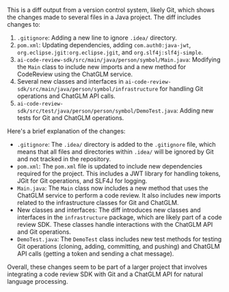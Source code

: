 This is a diff output from a version control system, likely Git, which shows the changes made to several files in a Java project. The diff includes changes to:

1. `.gitignore`: Adding a new line to ignore `.idea/` directory.
2. `pom.xml`: Updating dependencies, adding `com.auth0:java-jwt`, `org.eclipse.jgit:org.eclipse.jgit`, and `org.slf4j:slf4j-simple`.
3. `ai-code-review-sdk/src/main/java/person/symbol/Main.java`: Modifying the `Main` class to include new imports and a new method for CodeReview using the ChatGLM service.
4. Several new classes and interfaces in `ai-code-review-sdk/src/main/java/person/symbol/infrastructure` for handling Git operations and ChatGLM API calls.
5. `ai-code-review-sdk/src/test/java/person/person/symbol/DemoTest.java`: Adding new tests for Git and ChatGLM operations.

Here's a brief explanation of the changes:

- `.gitignore`: The `.idea/` directory is added to the `.gitignore` file, which means that all files and directories within `.idea/` will be ignored by Git and not tracked in the repository.
- `pom.xml`: The `pom.xml` file is updated to include new dependencies required for the project. This includes a JWT library for handling tokens, JGit for Git operations, and SLF4J for logging.
- `Main.java`: The `Main` class now includes a new method that uses the ChatGLM service to perform a code review. It also includes new imports related to the infrastructure classes for Git and ChatGLM.
- New classes and interfaces: The diff introduces new classes and interfaces in the `infrastructure` package, which are likely part of a code review SDK. These classes handle interactions with the ChatGLM API and Git operations.
- `DemoTest.java`: The `DemoTest` class includes new test methods for testing Git operations (cloning, adding, committing, and pushing) and ChatGLM API calls (getting a token and sending a chat message).

Overall, these changes seem to be part of a larger project that involves integrating a code review SDK with Git and a ChatGLM API for natural language processing.